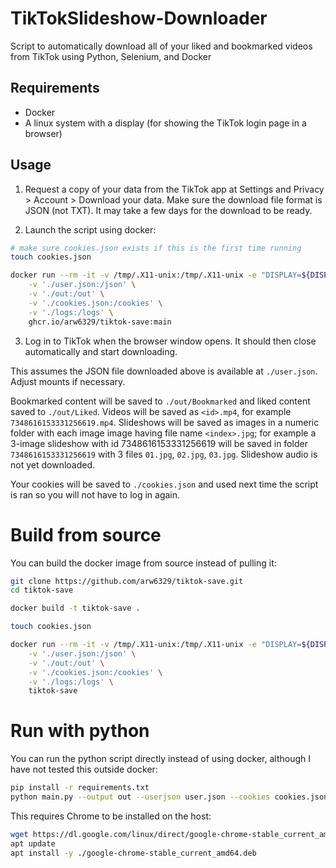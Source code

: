 # TikTokSlideshow-Downloader

Script to automatically download all of your liked and bookmarked videos from TikTok using Python, Selenium, and Docker

##  Requirements

- Docker
- A linux system with a display (for showing the TikTok login page in a browser)

## Usage

1. Request a copy of your data from the TikTok app at Settings and Privacy > Account > Download your data. Make sure the download file format is JSON (not TXT). It may take a few days for the download to be ready.

2. Launch the script using docker:

```bash
# make sure cookies.json exists if this is the first time running
touch cookies.json

docker run --rm -it -v /tmp/.X11-unix:/tmp/.X11-unix -e "DISPLAY=${DISPLAY:-:0.0}" \
    -v './user.json:/json' \
    -v './out:/out' \
    -v './cookies.json:/cookies' \
    -v './logs:/logs' \
    ghcr.io/arw6329/tiktok-save:main
```

3. Log in to TikTok when the browser window opens. It should then close automatically and start downloading.

This assumes the JSON file downloaded above is available at `./user.json`. Adjust mounts if necessary.

Bookmarked content will be saved to `./out/Bookmarked` and liked content saved to `./out/Liked`. Videos will be saved as `<id>.mp4`, for example `7348616153331256619.mp4`. Slideshows will be saved as images in a numeric folder with each image image having file name `<index>.jpg`; for example a 3-image slideshow with id 7348616153331256619 will be saved in folder `7348616153331256619` with 3 files `01.jpg`, `02.jpg`, `03.jpg`. Slideshow audio is not yet downloaded.

Your cookies will be saved to `./cookies.json` and used next time the script is ran so you will not have to log in again.

# Build from source

You can build the docker image from source instead of pulling it:

```bash
git clone https://github.com/arw6329/tiktok-save.git
cd tiktok-save

docker build -t tiktok-save .

touch cookies.json

docker run --rm -it -v /tmp/.X11-unix:/tmp/.X11-unix -e "DISPLAY=${DISPLAY:-:0.0}" \
    -v './user.json:/json' \
    -v './out:/out' \
    -v './cookies.json:/cookies' \
    -v './logs:/logs' \
    tiktok-save
```

# Run with python

You can run the python script directly instead of using docker, although I have not tested this outside docker:

```bash
pip install -r requirements.txt
python main.py --output out --userjson user.json --cookies cookies.json --logs logs
```

This requires Chrome to be installed on the host:

```bash
wget https://dl.google.com/linux/direct/google-chrome-stable_current_amd64.deb
apt update
apt install -y ./google-chrome-stable_current_amd64.deb
```
